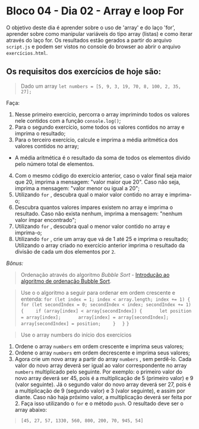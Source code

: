 # Bloco 04 - Dia 02 - Array e loop For

O objetivo deste dia é aprender sobre o uso de 'array' e do laço 'for', aprender sobre como manipular variáveis do tipo array (listas) e como iterar através do laço for.
Os resultados estão gerados a partir do arquivo `script.js` e podem ser vistos no console do browser ao abrir o arquivo `exercícios.html`.

## Os requisitos dos exercícios de hoje são:

> Dado um array 
> `let numbers = [5, 9, 3, 19, 70, 8, 100, 2, 35, 27];`

Faça:

1. Nesse primeiro exercício, percorra o array imprimindo todos os valores nele contidos com a função `console.log()`;
2. Para o segundo exercício, some todos os valores contidos no array e imprima o resultado;
3. Para o terceiro exercício, calcule e imprima a média aritmética dos valores contidos no array;
* A média aritmética é o resultado da soma de todos os elementos divido pelo número total de elementos.
4. Com o mesmo código do exercício anterior, caso o valor final seja maior que 20, imprima a mensagem: "valor maior que 20". Caso não seja, imprima a mensagem: "valor menor ou igual a 20";
5. Utilizando `for` , descubra qual o maior valor contido no array e imprima-o;
6. Descubra quantos valores ímpares existem no array e imprima o resultado. Caso não exista nenhum, imprima a mensagem: "nenhum valor ímpar encontrado";
7. Utilizando `for` , descubra qual o menor valor contido no array e imprima-o;
8. Utilizando `for` , crie um array que vá de 1 até 25 e imprima o resultado;
Utilizando o array criado no exercício anterior imprima o resultado da divisão de cada um dos elementos por `2`.

*Bônus:*

> Ordenação através do algoritmo *Bubble Sort* - [Introdução ao algoritmo de ordenação Bubble Sort](http://devfuria.com.br/logica-de-programacao/introducao-ao-algoritmo-de-ordenacao-bubble-sort/).

> Use o o algoritmo a seguir para ordenar em ordem crescente e entenda:
> `for (let index = 1; index < array.length; index += 1) {` 
> `  for (let secondIndex = 0; secondIndex < index; secondIndex += 1) {` 
> `    if (array[index] < array[secondIndex]) {` 
> `      let position = array[index];` 
> `      array[index] = array[secondIndex];` 
> `      array[secondIndex] = position;` 
> `    }` 
> `  }` 
> `}`  

> Use o array numbers do início dos exercícios

1. Ordene o array `numbers` em ordem crescente e imprima seus valores;
2. Ordene o array `numbers` em ordem decrescente e imprima seus valores;
3. Agora crie um novo array a partir do array `numbers` , sem perdê-lo. Cada valor do novo array deverá ser igual ao valor correspondente no array `numbers` multiplicado pelo seguinte. Por exemplo: o primeiro valor do novo array deverá ser 45, pois é a multiplicação de 5 (primeiro valor) e 9 (valor seguinte). Já o segundo valor do novo array deverá ser 27, pois é a multiplicação de 9 (segundo valor) e 3 (valor seguinte), e assim por diante. Caso não haja próximo valor, a multiplicação deverá ser feita por 2. Faça isso utilizando o `for` e o método `push`. O resultado deve ser o array abaixo:
> `[45, 27, 57, 1330, 560, 800, 200, 70, 945, 54]` 
